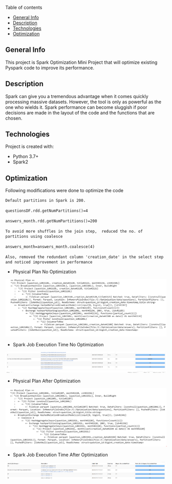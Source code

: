 Table of contents
* [General Info](#general-info)
* [Description](#description)
* [Technologies](#technologies)
* [Optimization](#optimization)

## General Info
This project is Spark Optimization Mini Project that will optimize existing Pyspark code to improve its performance.

## Description
Spark can give you a tremendous advantage when it comes quickly processing massive datasets. However, the tool is only as powerful as the one who wields it. Spark performance can become sluggish if poor decisions are made in the layout of the code and the functions
that are chosen.


## Technologies
Project is created with:
* Python 3.7+
* Spark2

## Optimization

Following modifications were done to optimize the code

```
Default partitions in Spark is 200. 

questionsDF.rdd.getNumPartitions()=4

answers_month.rdd.getNumPartitions()=200

To avoid more shuffles in the join step,  reduced the no. of partitions using coalesce

answers_month=answers_month.coalesce(4)

Also, removed the redundant column 'creation_date' in the select step and noticed improvement in performance

```

* Physical Plan No Optimization

![Alt text](Screenshot/NoOptimizationExplainOutput.PNG?raw=true "PhysicalPlanNoOptimization")

* Spark Job Execution Time No Optimization

![Alt text](Screenshot/SparkJobNoOptimization.PNG?raw=true "SparkJobNoOptimization")

* Physical Plan After Optimization

![Alt text](Screenshot/AfterOptimizationExplainOutput.PNG?raw=true "PhysicalPlanAfterOptimization")

* Spark Job Execution Time After Optimization

![Alt text](Screenshot/SparkJobwithOptimization.PNG?raw=true "SparkJobwithOptimization")
